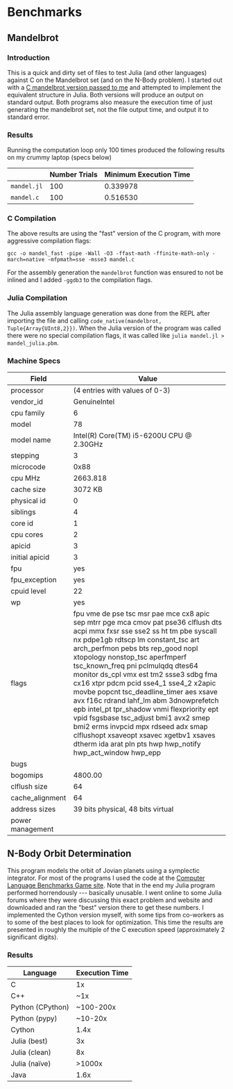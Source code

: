 # Benchmarks

## Mandelbrot

### Introduction
This is a quick and dirty set of files to test Julia (and other languages) against C on the Mandelbrot set (and on the N-Body problem).
I started out with a 
[C mandelbrot version passed to me](https://github.com/xscott/working/blob/master/excess0/mandel.c) 
and attempted to implement the 
equivalent structure in Julia. Both versions will produce an output on standard output. Both programs also measure 
the execution time of just generating the mandelbrot set, not the file output time, and output it to standard error.

### Results
Running the computation loop only 100 times produced the following results on my crummy laptop (specs below)

|             | Number Trials | Minimum Execution Time |
|-------------|---------------|------------------------|
| `mandel.jl` | 100           | 0.339978 |
| `mandel.c`  | 100           | 0.516530 |

### C Compilation

The above results are using the "fast" version of the C program, with more aggressive compilation flags:

    gcc -o mandel_fast -pipe -Wall -O3 -ffast-math -ffinite-math-only -march=native -mfpmath=sse -msse3 mandel.c
    
For the assembly generation the `mandelbrot` function was ensured to not be inlined and I added `-ggdb3` to the compilation flags.

### Julia Compilation

The Julia assembly language generation was done from the REPL after importing the file and calling `code_native(mandelbrot, Tuple{Array{UInt8,2}})`. When the Julia version of the program was called there were no special compilation flags, it was called like `julia mandel.jl > mandel_julia.pbm`.

### Machine Specs


| Field          | Value |
|----------------|--------------------------------|
| processor      | (4 entries with values of 0-3) |
| vendor_id      | GenuineIntel |
| cpu family     | 6 |
| model          | 78 |
| model name     | Intel(R) Core(TM) i5-6200U CPU @ 2.30GHz |
| stepping       | 3 |
| microcode      | 0x88 |
| cpu MHz        | 2663.818 |
| cache size     | 3072 KB |
| physical id    | 0 |
| siblings       | 4 |
| core id        | 1 |
| cpu cores      | 2 |
| apicid         | 3 |
| initial apicid | 3 |
| fpu            | yes |
| fpu_exception  | yes |
| cpuid level    | 22 |
| wp             | yes |
| flags           | fpu vme de pse tsc msr pae mce cx8 apic sep mtrr pge mca cmov pat pse36 clflush dts acpi mmx fxsr sse sse2 ss ht tm pbe syscall nx pdpe1gb rdtscp lm constant_tsc art arch_perfmon pebs bts rep_good nopl xtopology nonstop_tsc aperfmperf tsc_known_freq pni pclmulqdq dtes64 monitor ds_cpl vmx est tm2 ssse3 sdbg fma cx16 xtpr pdcm pcid sse4_1 sse4_2 x2apic movbe popcnt tsc_deadline_timer aes xsave avx f16c rdrand lahf_lm abm 3dnowprefetch epb intel_pt tpr_shadow vnmi flexpriority ept vpid fsgsbase tsc_adjust bmi1 avx2 smep bmi2 erms invpcid mpx rdseed adx smap clflushopt xsaveopt xsavec xgetbv1 xsaves dtherm ida arat pln pts hwp hwp_notify hwp_act_window hwp_epp |
| bugs            |  |
| bogomips        | 4800.00 |
| clflush size    | 64 |
| cache_alignment | 64 |
| address sizes   | 39 bits physical, 48 bits virtual |
| power management| |

## N-Body Orbit Determination

This program models the orbit of Jovian planets using a symplectic integrator. For most of the programs I used the code at the [Computer Language Benchmarks Game site](https://benchmarksgame-team.pages.debian.net/benchmarksgame/description/nbody.html#nbody). Note that in the end my Julia program performed horrendously --- basically unusable. I went online to some Julia forums 
where they were discussing this exact problem and website and downloaded and ran the "best" version there to get these numbers. I implemented the Cython version myself, with some
tips from co-workers as to some of the best places to look for optimization. This time the results are presented in roughly the multiple of the C execution speed (approximately 2 
significant digits).

### Results

| Language         | Execution Time |
|------------------|----------------|
| C                |  1x            |
| C++              | ~1x            |
| Python (CPython) | ~100-200x      |
| Python (pypy)    | ~10-20x        |
| Cython           |  1.4x          |
| Julia (best)     |  3x            |
| Julia (clean)    |  8x            |
| Julia (naïve)    | >1000x         |
| Java             |  1.6x          |


